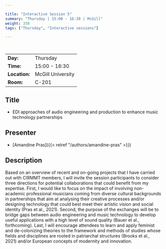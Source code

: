 ```yaml
---

title: "Interactive Session 5"
summary: "Thursday | 15:00 - 16:30 | McGill"
weight: 350
tags: ["Thursday", "Interactive sessions"]

---
```


<br>

| | |
| - | - |
| **Day:** | Thursday |
| **Time:** | 15:00 - 16:30 |
| **Location:** | McGill University |
| **Room:** | C-201 |

## Title

- EDI approaches of audio engineering and production to enhance music technology partnerships

## Presenter

- [Amandine Pras]({{< relref "/authors/amandine-pras" >}})

## Description

Based on an overview of recent and on-going projects that I have carried out with CIRMMT members, I will invite the session participants to consider three directions for potential collaborations that could benefit from my expertise. First, I would like to focus on the impact of involving non-academic professional musicians coming from diverse cultural backgrounds in partnerships that aim at analysing their creative processes and/or designing technology that could best meet their artistic vision and social identity (Pras et al., 2021). Second, the purpose of the exchanges will be to bridge gaps between audio engineering and music technology to develop useful applications with a high level of sound quality (Bauer et al., forthcoming). Last, I will encourage attendees to learn and apply feminist and de-colonizing theories to the framework and methods of studies whose fields and disciplines are rooted in patriarchal structures (Brooks et al., 2021) and/or European concepts of modernity and innovation.